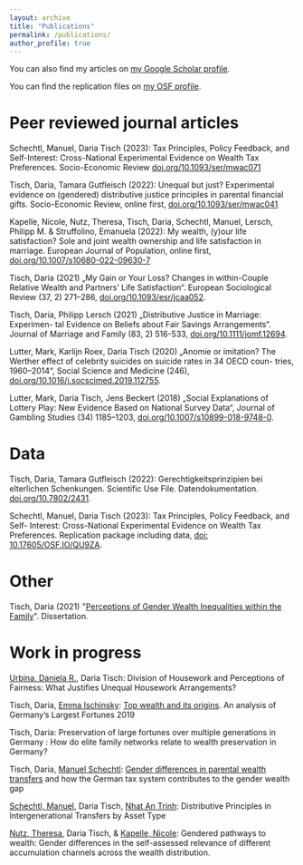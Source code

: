 ```yaml
---
layout: archive
title: "Publications"
permalink: /publications/
author_profile: true
---
```


You can also find my articles on [my Google Scholar profile](https://scholar.google.de/citations?hl=en&inst=14111803007275821770&pli=1&user=KYa4NbYAAAAJ).

You can find the replication files on [my OSF profile](https://osf.io/8sgp9).  


Peer reviewed journal articles
======
Schechtl, Manuel, Daria Tisch (2023): Tax Principles, Policy Feedback, and Self-Interest: Cross-National Experimental Evidence on Wealth Tax Preferences. Socio-Economic Review [doi.org/10.1093/ser/mwac071](https://doi.org/10.1093/ser/mwac071)


Tisch, Daria, Tamara Gutfleisch (2022): Unequal but just? Experimental evidence on (gendered) distributive justice principles in parental financial gifts. Socio-Economic Review, online first, [doi.org/10.1093/ser/mwac041](https://doi.org/10.1093/ser/mwac041)


Kapelle, Nicole, Nutz, Theresa, Tisch, Daria, Schechtl, Manuel, Lersch, Philipp M. & Struffolino, Emanuela (2022): My wealth, (y)our life satisfaction? Sole and joint wealth ownership and life satisfaction in marriage. European Journal of Population, online first,  [doi.org/10.1007/s10680-022-09630-7](https://doi.org/10.1007/s10680-022-09630-7) 


Tisch, Daria (2021) „My Gain or Your Loss? Changes in within-Couple Relative
Wealth and Partners’ Life Satisfaction“. European Sociological Review (37,
2) 271–286, [doi.org/10.1093/esr/jcaa052](https://academic.oup.com/esr/article/37/2/271/5999093?guestAccessKey=3017d802-ea6d-4289-8799-570de6bba308&login=false).


Tisch, Daria, Philipp Lersch (2021) „Distributive Justice in Marriage: Experimen-
tal Evidence on Beliefs about Fair Savings Arrangements“. Journal of Marriage and Family (83, 2) 516-533,  [doi.org/10.1111/jomf.12694](https://doi.org/10.1111/jomf.12694).


Lutter, Mark, Karlijn Roex, Daria Tisch (2020) „Anomie or imitation? The
Werther effect of celebrity suicides on suicide rates in 34 OECD coun-
tries, 1960–2014“, Social Science and Medicine (246), [doi.org/10.1016/j.socscimed.2019.112755](https://doi.org/10.1016/j.socscimed.2019.112755).


Lutter, Mark, Daria Tisch, Jens Beckert (2018) „Social Explanations of Lottery
Play: New Evidence Based on National Survey Data“, Journal of Gambling
Studies (34) 1185–1203, [doi.org/10.1007/s10899-018-9748-0](https://doi.org/10.1007/s10899-018-9748-0).

Data
======

Tisch, Daria, Tamara Gutfleisch (2022): Gerechtigkeitsprinzipien bei elterlichen Schenkungen. Scientific Use File. Datendokumentation. [doi.org/10.7802/2431](https://doi.org/10.7802/2431).

Schechtl, Manuel, Daria Tisch (2023): Tax Principles, Policy Feedback, and Self- Interest: Cross-National Experimental Evidence on Wealth Tax Preferences. Replication package including data,  [doi: 10.17605/OSF.IO/QU9ZA](https://osf.io/qu9za/).

Other
======

Tisch, Daria (2021) "[Perceptions of Gender Wealth Inequalities within the Family](https://kups.ub.uni-koeln.de/52697/)". Dissertation. 


Work in progress
======

[Urbina, Daniela R.](https://www.danielaurbina.com/), Daria Tisch: Division of Housework and Perceptions of Fairness: What Justifies Unequal Housework Arrangements?


Tisch, Daria, [Emma Ischinsky](https://www.mpifg.de/person/114263/2721): [Top wealth and its origins](https://dariatisch.github.io/mm2019_presentation). An analysis of Germany’s Largest Fortunes 2019


Tisch, Daria: Preservation of large fortunes over multiple generations in Germany <!--  (https://dariatisch.github.io/presentation_potsdam) -->: How do elite family networks relate to wealth preservation in Germany?


Tisch, Daria, [Manuel Schechtl](https://schechtl.github.io/): [Gender differences in parental wealth transfers](https://dariatisch.github.io/presentation_gender_transfer_gap) and how the German tax system contributes to the gender wealth gap


[Schechtl, Manuel](https://schechtl.github.io/), Daria Tisch, [Nhat An Trinh](https://natrinh.github.io/): Distributive Principles in Intergenerational Transfers by Asset Type

[Nutz, Theresa](https://theresanutz.github.io/), Daria Tisch, & [Kapelle, Nicole](https://nkapelle.github.io/): Gendered pathways to wealth: Gender differences in the self-assessed relevance of different accumulation channels across the wealth distribution.








